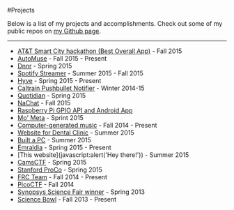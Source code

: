 #Projects

Below is a list of my projects and accomplishments.
Check out some of my public repos on [my Github page](https://github.com/nacgarg).
  
---

- [AT&T Smart City hackathon (Best Overall App)](javascript:loadPopup('att')) - Fall 2015 
- [AutoMuse](javascript:loadPopup('automuse')) - Fall 2015 - Present
- [Dnnr](javascript:loadPopup('dnnr')) - Spring 2015
- [Spotify Streamer](javascript:loadPopup('spotify')) - Summer 2015 - Fall 2015
- [Hyve](javascript:loadPopup('hyve')) - Spring 2015 - Present
- [Caltrain Pushbullet Notifier](javascript:loadPopup('caltrain')) - Winter 2014-15
- [Quotidian](javascript:loadPopup('quotidian')) - Spring 2015
- [NaChat](javascript:loadPopup('nachat')) - Fall 2015
- [Raspberry Pi GPIO API and Android App](javascript:loadPopup('rpi'))
- [Mo' Meta](javascript:loadPopup('mometa')) - Sprint 2015
- [Computer-generated music](javascript:loadPopup('music')) - Fall 2014 - Present
- [Website for Dental Clinic](javascript:loadPopup('dental')) ­- Summer 2015 
- [Built a PC](javascript:loadPopup('pc')) ­- Summer 2015 
- [Emraldia](javascript:loadPopup('emraldia')) ­- Spring 2015 - Present
- [This website](javascript:alert('Hey there!')) - Summer 2015
- [CamsCTF](javascript:loadPopup('camsctf')) - Spring 2015
- [Stanford ProCo](javascript:loadPopup('proco')) - Spring 2015
- [FRC Team](javascript:loadPopup('frc')) - Fall 2014 - Present
- [PicoCTF](javascript:loadPopup('picoctf')) - Fall 2014
- [Synopsys Science Fair winner](javascript:loadPopup('scifair')) - Spring 2013
- [Science Bowl](javascript:loadPopup('scibowl')) - Fall 2013 - Present